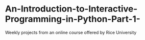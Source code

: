 # An-Introduction-to-Interactive-Programming-in-Python-Part-1-
Weekly projects from an online course offered by Rice University
